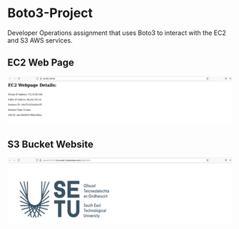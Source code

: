 # Boto3-Project
Developer Operations assignment that uses Boto3 to interact with the EC2 and S3 AWS services.

## EC2 Web Page
![EC2 Web Page](https://github.com/stephenpower37/Boto3-Project/blob/main/ec2_website.jpg)

## S3 Bucket Website
![S3 Bucket Website](https://github.com/stephenpower37/Boto3-Project/blob/main/s3_website.jpg)
